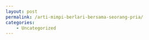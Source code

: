 ```yaml
---
layout: post
permalink: /arti-mimpi-berlari-bersama-seorang-pria/
categories:
    - Uncategorized
---
```


